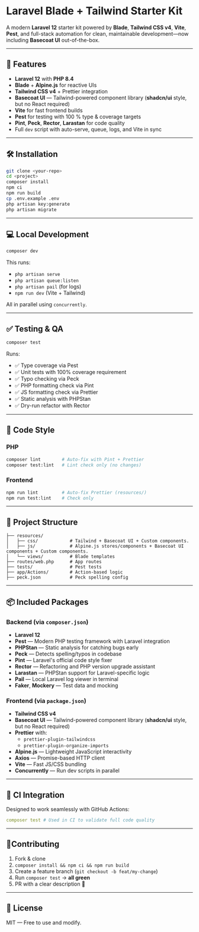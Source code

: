 # Laravel Blade + Tailwind Starter Kit

A modern **Laravel 12** starter kit powered by **Blade**, **Tailwind CSS v4**, **Vite**, **Pest**, and full-stack automation for clean, maintainable development—now including **Basecoat UI** out-of-the-box.

---

## 🚀 Features

- **Laravel 12** with **PHP 8.4**
- **Blade** + **Alpine.js** for reactive UIs
- **Tailwind CSS v4** + Prettier integration
- **Basecoat UI** — Tailwind-powered component library (**shadcn/ui** style, but no React required)
- **Vite** for fast frontend builds
- **Pest** for testing with 100 % type & coverage targets
- **Pint**, **Peck**, **Rector**, **Larastan** for code quality
- Full `dev` script with auto-serve, queue, logs, and Vite in sync

---

## 🛠 Installation

```bash
git clone <your-repo>
cd <project>
composer install
npm ci
npm run build
cp .env.example .env
php artisan key:generate
php artisan migrate
```

---

## 💻 Local Development

```bash
composer dev
```

This runs:

- `php artisan serve`
- `php artisan queue:listen`
- `php artisan pail` (for logs)
- `npm run dev` (Vite + Tailwind)

All in parallel using `concurrently`.

---

## ✅ Testing & QA

```bash
composer test
```

Runs:

- ✅ Type coverage via Pest
- ✅ Unit tests with 100% coverage requirement
- ✅ Typo checking via Peck
- ✅ PHP formatting check via Pint
- ✅ JS formatting check via Prettier
- ✅ Static analysis with PHPStan
- ✅ Dry-run refactor with Rector

---

## 💅 Code Style

### PHP

```bash
composer lint        # Auto-fix with Pint + Prettier
composer test:lint   # Lint check only (no changes)
```

### Frontend

```bash
npm run lint         # Auto-fix Prettier (resources/)
npm run test:lint    # Check only
```

---

## 🧩 Project Structure

```
├── resources/
│   ├── css/            # Tailwind + Basecoat UI + Custom components.
│   ├── js/             # Alpine.js stores/components + Basecoat UI components + Custom components.
│   └── views/          # Blade templates
├── routes/web.php      # App routes
├── tests/              # Pest tests
├── app/Actions/        # Action-based logic
├── peck.json           # Peck spelling config
```

---

## 📦 Included Packages

### Backend (via `composer.json`)

- **Laravel 12**
- **Pest** — Modern PHP testing framework with Laravel integration
- **PHPStan** — Static analysis for catching bugs early
- **Peck** — Detects spelling/typos in codebase
- **Pint** — Laravel's official code style fixer
- **Rector** — Refactoring and PHP version upgrade assistant
- **Larastan** — PHPStan support for Laravel-specific logic
- **Pail** — Local Laravel log viewer in terminal
- **Faker**, **Mockery** — Test data and mocking

### Frontend (via `package.json`)

- **Tailwind CSS v4**
- **Basecoat UI** — Tailwind-powered component library (**shadcn/ui** style, but no React required)
- **Prettier** with:
    - `prettier-plugin-tailwindcss`
    - `prettier-plugin-organize-imports`
- **Alpine.js** — Lightweight JavaScript interactivity
- **Axios** — Promise-based HTTP client
- **Vite** — Fast JS/CSS bundling
- **Concurrently** — Run dev scripts in parallel

---

## 🧪 CI Integration

Designed to work seamlessly with GitHub Actions:

```yaml
composer test # Used in CI to validate full code quality
```

---

## 🤝Contributing

1. Fork & clone
2. `composer install && npm ci && npm run build`
3. Create a feature branch (`git checkout -b feat/my-change`)
4. Run `composer test` → **all green**
5. PR with a clear description 🎉

---

## 📄 License

MIT — Free to use and modify.
